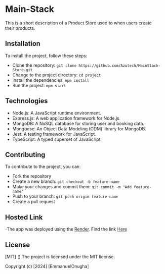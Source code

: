 # Main-Stack
This is a short description of a Product Store used to when users create their products. 


## Installation

To install the project, follow these steps:

-  Clone the repository: `git clone https://github.com/Azutech/MainStack-Store.git`
-  Change to the project directory: `cd project`
-  Install the dependencies: `npm install`
-  Run the project: `npm start`

## Technologies

- Node.js: A JavaScript runtime environment.
- Express.js: A web application framework for Node.js.
- MongoDB: A NoSQL database for storing user and booking data.
- Mongoose: An Object Data Modeling (ODM) library for MongoDB.
- Jest: A testing framework for JavaScript.
- TypeScript: A typed superset of JavaScript.

## Contributing

To contribute to the project, you can:

- Fork the repository
- Create a new branch: `git checkout -b feature-name`
- Make your changes and commit them: `git commit -m "Add feature-name"`
- Push to your branch: `git push origin feature-name`
- Create a pull request

## Hosted Link
 -The app was deployed using the [Render](https://render.com). Find the link [Here](https://mainstack-store.onrender.com)


## License

[MIT] ()
The project is licensed under the MIT license.

Copyright (c) [2024] [EmmanuelOnugha]
